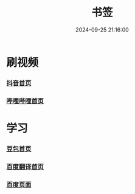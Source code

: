 ﻿---
title: 书签
date: 2024-09-25 21:16:00
categories: 
 - 书签
sticky: 98
---


# 刷视频
### [抖音首页](https://douyin.com)
### [哔哩哔哩首页](https://bilibili.com)
# 学习
### [豆包首页](https://doubao.com)
### [百度翻译首页](https://fanyi.baidu.com)
### [百度页面](https://baidu.com)